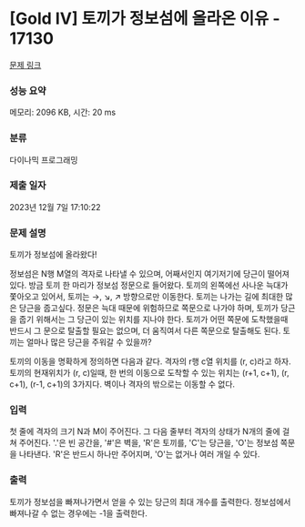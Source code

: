 # [Gold IV] 토끼가 정보섬에 올라온 이유 - 17130 

[문제 링크](https://www.acmicpc.net/problem/17130) 

### 성능 요약

메모리: 2096 KB, 시간: 20 ms

### 분류

다이나믹 프로그래밍

### 제출 일자

2023년 12월 7일 17:10:22

### 문제 설명

<p>토끼가 정보섬에 올라왔다!</p>

<p>정보섬은 N행 M열의 격자로 나타낼 수 있으며, 어째서인지 여기저기에 당근이 떨어져 있다. 방금 토끼 한 마리가 정보섬 정문으로 들어왔다. 토끼의 왼쪽에선 사나운 늑대가 쫓아오고 있어서, 토끼는 →, ↘, ↗ 방향으로만 이동한다. 토끼는 나가는 길에 최대한 많은 당근을 줍고싶다. 정문은 늑대 때문에 위험하므로 쪽문으로 나가야 하며, 토끼가 당근을 줍기 위해서는 그 당근이 있는 위치를 지나야 한다. 토끼가 어떤 쪽문에 도착했을때 반드시 그 문으로 탈출할 필요는 없으며, 더 움직여서 다른 쪽문으로 탈출해도 된다. 토끼는 얼마나 많은 당근을 주워갈 수 있을까?</p>

<p>토끼의 이동을 명확하게 정의하면 다음과 같다. 격자의 r행 c열 위치를 (r, c)라고 하자. 토끼의 현재위치가 (r, c)일때, 한 번의 이동으로 도착할 수 있는 위치는 (r+1, c+1), (r, c+1), (r-1, c+1)의 3가지다. 벽이나 격자의 밖으로는 이동할 수 없다.</p>

### 입력 

 <p>첫 줄에 격자의 크기 N과 M이 주어진다. 그 다음 줄부터 격자의 상태가 N개의 줄에 걸쳐 주어진다. '.'은 빈 공간을, '#'은 벽을, 'R'은 토끼를, 'C'는 당근을, 'O'는 정보섬 쪽문을 나타낸다. 'R'은 반드시 하나만 주어지며, 'O'는 없거나 여러 개일 수 있다.</p>

### 출력 

 <p>토끼가 정보섬을 빠져나가면서 얻을 수 있는 당근의 최대 개수를 출력한다. 정보섬에서 빠져나갈 수 없는 경우에는 -1을 출력한다.</p>

